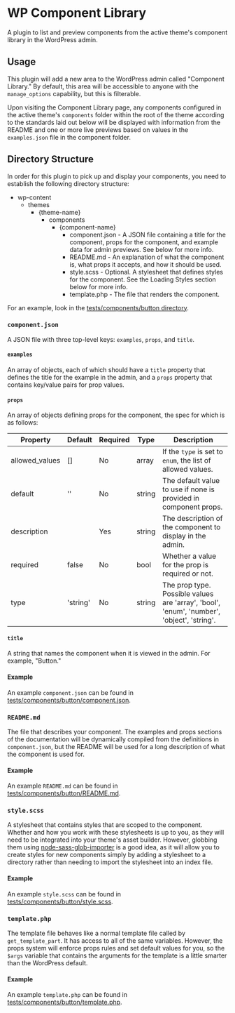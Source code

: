 # WP Component Library

A plugin to list and preview components from the active theme's component
library in the WordPress admin.

## Usage

This plugin will add a new area to the WordPress admin called
"Component Library." By default, this area will be accessible to anyone with
the `manage_options` capability, but this is filterable.

Upon visiting the Component Library page, any components configured in the
active theme's `components` folder within the root of the theme according to
the standards laid out below will be displayed with information from the
README and one or more live previews based on values in the `examples.json`
file in the component folder.

## Directory Structure

In order for this plugin to pick up and display your components, you need to
establish the following directory structure:

* wp-content
  * themes
    * {theme-name}
      * components
        * {component-name}
          * component.json - A JSON file containing a title for the component,
            props for the component, and example data for admin previews. See
            below for more info.
          * README.md - An explanation of what the component is, what props it
            accepts, and how it should be used.
          * style.scss - Optional. A stylesheet that defines styles for the
            component. See the Loading Styles section below for more info.
          * template.php - The file that renders the component.

For an example, look in the
[tests/components/button directory](tests/components/button).

### `component.json`

A JSON file with three top-level keys: `examples`, `props`, and `title`.

#### `examples`

An array of objects, each of which should have a `title` property that defines
the title for the example in the admin, and a `props` property that contains
key/value pairs for prop values.

#### `props`

An array of objects defining props for the component, the spec for which is as follows:

| Property       | Default  | Required | Type   | Description                                                                               |
|----------------|----------|----------|--------|-------------------------------------------------------------------------------------------|
| allowed_values | []       | No       | array  | If the `type` is set to `enum`, the list of allowed values.                               |
| default        | ''       | No       | string | The default value to use if none is provided in component props.                          |
| description    |          | Yes      | string | The description of the component to display in the admin.                                 |
| required       | false    | No       | bool   | Whether a value for the prop is required or not.                                          |
| type           | 'string' | No       | string | The prop type. Possible values are 'array', 'bool', 'enum', 'number', 'object', 'string'. |

#### `title`

A string that names the component when it is viewed in the admin. For example,
"Button."

#### Example

An example `component.json` can be found in
[tests/components/button/component.json](tests/components/button/component.json).

### `README.md`

The file that describes your component. The examples and props sections of the
documentation will be dynamically compiled from the definitions in
`component.json`, but the README will be used for a long description of what
the component is used for.

#### Example

An example `README.md` can be found in
[tests/components/button/README.md](tests/components/button/README.md).

### `style.scss`

A stylesheet that contains styles that are scoped to the component. Whether and
how you work with these stylesheets is up to you, as they will need to be
integrated into your theme's asset builder. However, globbing them using
[node-sass-glob-importer](https://www.npmjs.com/package/node-sass-glob-importer)
is a good idea, as it will allow you to create styles for new components simply
by adding a stylesheet to a directory rather than needing to import the
stylesheet into an index file.

#### Example

An example `style.scss` can be found in
[tests/components/button/style.scss](tests/components/button/style.scss).

### `template.php`

The template file behaves like a normal template file called by
`get_template_part`. It has access to all of the same variables. However, the
props system will enforce props rules and set default values for you, so the
`$args` variable that contains the arguments for the template is a little
smarter than the WordPress default.

#### Example

An example `template.php` can be found in
[tests/components/button/template.php](tests/components/button/template.php).
